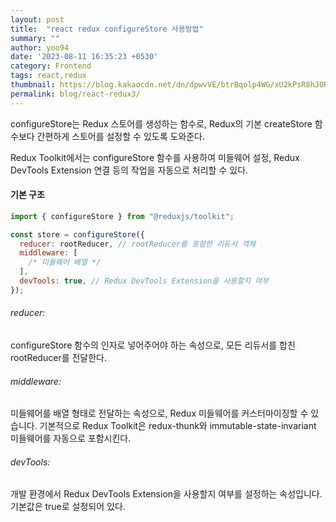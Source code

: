 ```yaml
---
layout: post
title:  "react redux configureStore 사용방법"
summary: ""
author: yoo94
date: '2023-08-11 16:35:23 +0530'
category: Frontend
tags: react,redux
thumbnail: https://blog.kakaocdn.net/dn/dpwvVE/btrBqolp4WG/xU2kPsR8hJ0Rpx9B1LSoZ1/img.png
permalink: blog/react-redux3/
---
```


configureStore는 Redux 스토어를 생성하는 함수로, 
Redux의 기본 createStore 함수보다 간편하게 스토어를 설정할 수 있도록 도와준다.

Redux Toolkit에서는 configureStore 함수를 사용하여 미들웨어 설정,
Redux DevTools Extension 연결 등의 작업을 자동으로 처리할 수 있다.
#### 기본 구조
```js
import { configureStore } from "@reduxjs/toolkit";

const store = configureStore({
  reducer: rootReducer, // rootReducer를 포함한 리듀서 객체
  middleware: [
    /* 미들웨어 배열 */
  ],
  devTools: true, // Redux DevTools Extension을 사용할지 여부
});
```
###### reducer:
configureStore 함수의 인자로 넣어주어야 하는 속성으로, 모든 리듀서를 합친 rootReducer를 전달한다.

###### middleware:
미들웨어를 배열 형태로 전달하는 속성으로, Redux 미들웨어를 커스터마이징할 수 있습니다.
기본적으로 Redux Toolkit은 redux-thunk와 immutable-state-invariant 미들웨어를 자동으로 포함시킨다.

###### devTools:
개발 환경에서 Redux DevTools Extension을 사용할지 여부를 설정하는 속성입니다. 기본값은 true로 설정되어 있다.
